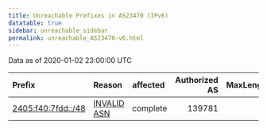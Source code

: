 ```yaml
---
title: Unreachable Prefixes in AS23470 (IPv6)
datatable: true
sidebar: unreachable_sidebar
permalink: unreachable_AS23470-v6.html
---
```


Data as of 2020-01-02 23:00:00 UTC


<div class="datatable-begin"></div>

| Prefix                                                         | Reason                                                                                                    | affected   |   Authorized AS |   MaxLength | Anchor                                       |   unreachable /48s |
|:---------------------------------------------------------------|:----------------------------------------------------------------------------------------------------------|:-----------|----------------:|------------:|:---------------------------------------------|-------------------:|
| [2405:f40:7fdd::/48](https://stat.ripe.net/2405:f40:7fdd::/48) | [INVALID ASN](https://rpki-validator.ripe.net/announcement-preview?asn=AS23470&prefix=2405:f40:7fdd::/48) | complete   |          139781 |          48 | [APNIC](unreachable_APNIC_RPKI_Root-v6.html) |                  1 |

<div class="datatable-end"></div>